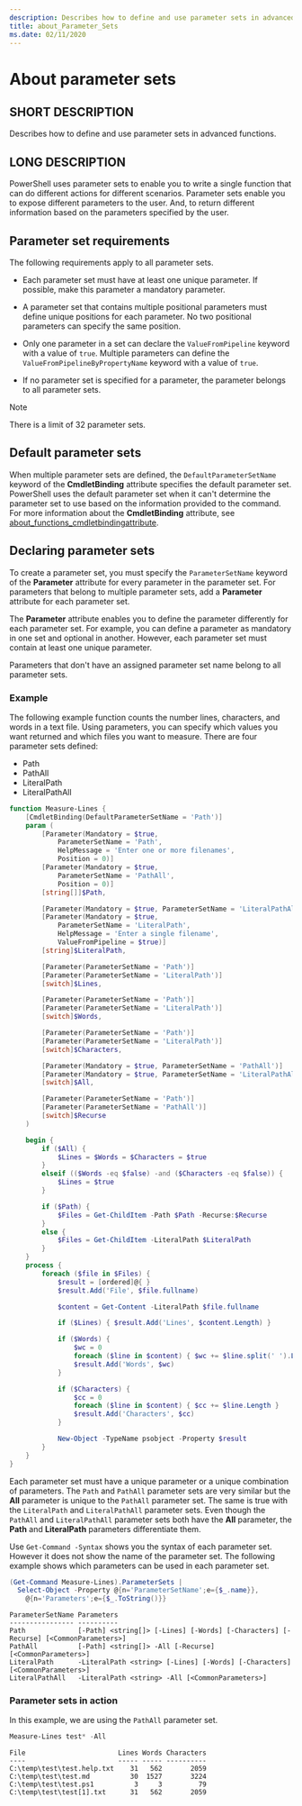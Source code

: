 ```yaml
---
description: Describes how to define and use parameter sets in advanced functions. 
title: about_Parameter_Sets
ms.date: 02/11/2020
---
```

# About parameter sets

## SHORT DESCRIPTION
Describes how to define and use parameter sets in advanced functions.

## LONG DESCRIPTION

PowerShell uses parameter sets to enable you to write a single function that
can do different actions for different scenarios. Parameter sets enable you to
expose different parameters to the user. And, to return different information
based on the parameters specified by the user.

## Parameter set requirements

The following requirements apply to all parameter sets.

- Each parameter set must have at least one unique parameter. If possible, make
  this parameter a mandatory parameter.

- A parameter set that contains multiple positional parameters must define
  unique positions for each parameter. No two positional parameters can specify
  the same position.

- Only one parameter in a set can declare the `ValueFromPipeline` keyword with
  a value of `true`. Multiple parameters can define the
  `ValueFromPipelineByPropertyName` keyword with a value of `true`.

- If no parameter set is specified for a parameter, the parameter belongs to
  all parameter sets.

> [!NOTE]
> There is a limit of 32 parameter sets.

## Default parameter sets

When multiple parameter sets are defined, the `DefaultParameterSetName` keyword
of the **CmdletBinding** attribute specifies the default parameter set.
PowerShell uses the default parameter set when it can't determine the parameter
set to use based on the information provided to the command. For more
information about the **CmdletBinding** attribute, see
[about_functions_cmdletbindingattribute](about_functions_cmdletbindingattribute.md).

## Declaring parameter sets

To create a parameter set, you must specify the `ParameterSetName` keyword of
the **Parameter** attribute for every parameter in the parameter set. For
parameters that belong to multiple parameter sets, add a **Parameter**
attribute for each parameter set.

The **Parameter** attribute enables you to define the parameter differently for
each parameter set. For example, you can define a parameter as mandatory in one
set and optional in another. However, each parameter set must contain at least
one unique parameter.

Parameters that don't have an assigned parameter set name belong to all
parameter sets.

### Example

The following example function counts the number lines, characters, and words
in a text file. Using parameters, you can specify which values you want
returned and which files you want to measure. There are four parameter sets
defined:

- Path
- PathAll
- LiteralPath
- LiteralPathAll

```powershell
function Measure-Lines {
    [CmdletBinding(DefaultParameterSetName = 'Path')]
    param (
        [Parameter(Mandatory = $true,
            ParameterSetName = 'Path',
            HelpMessage = 'Enter one or more filenames',
            Position = 0)]
        [Parameter(Mandatory = $true,
            ParameterSetName = 'PathAll',
            Position = 0)]
        [string[]]$Path,

        [Parameter(Mandatory = $true, ParameterSetName = 'LiteralPathAll')]
        [Parameter(Mandatory = $true,
            ParameterSetName = 'LiteralPath',
            HelpMessage = 'Enter a single filename',
            ValueFromPipeline = $true)]
        [string]$LiteralPath,

        [Parameter(ParameterSetName = 'Path')]
        [Parameter(ParameterSetName = 'LiteralPath')]
        [switch]$Lines,

        [Parameter(ParameterSetName = 'Path')]
        [Parameter(ParameterSetName = 'LiteralPath')]
        [switch]$Words,

        [Parameter(ParameterSetName = 'Path')]
        [Parameter(ParameterSetName = 'LiteralPath')]
        [switch]$Characters,

        [Parameter(Mandatory = $true, ParameterSetName = 'PathAll')]
        [Parameter(Mandatory = $true, ParameterSetName = 'LiteralPathAll')]
        [switch]$All,

        [Parameter(ParameterSetName = 'Path')]
        [Parameter(ParameterSetName = 'PathAll')]
        [switch]$Recurse
    )

    begin {
        if ($All) {
            $Lines = $Words = $Characters = $true
        }
        elseif (($Words -eq $false) -and ($Characters -eq $false)) {
            $Lines = $true
        }

        if ($Path) {
            $Files = Get-ChildItem -Path $Path -Recurse:$Recurse
        }
        else {
            $Files = Get-ChildItem -LiteralPath $LiteralPath
        }
    }
    process {
        foreach ($file in $Files) {
            $result = [ordered]@{ }
            $result.Add('File', $file.fullname)

            $content = Get-Content -LiteralPath $file.fullname

            if ($Lines) { $result.Add('Lines', $content.Length) }

            if ($Words) {
                $wc = 0
                foreach ($line in $content) { $wc += $line.split(' ').Length }
                $result.Add('Words', $wc)
            }

            if ($Characters) {
                $cc = 0
                foreach ($line in $content) { $cc += $line.Length }
                $result.Add('Characters', $cc)
            }

            New-Object -TypeName psobject -Property $result
        }
    }
}
```

Each parameter set must have a unique parameter or a unique combination of
parameters. The `Path` and `PathAll` parameter sets are very similar but the
**All** parameter is unique to the `PathAll` parameter set. The same is true
with the `LiteralPath` and `LiteralPathAll` parameter sets. Even though the
`PathAll` and `LiteralPathAll` parameter sets both have the **All** parameter,
the **Path** and **LiteralPath** parameters differentiate them.

Use `Get-Command -Syntax` shows you the syntax of each parameter set. However
it does not show the name of the parameter set. The following example shows
which parameters can be used in each parameter set.

```powershell
(Get-Command Measure-Lines).ParameterSets |
  Select-Object -Property @{n='ParameterSetName';e={$_.name}},
    @{n='Parameters';e={$_.ToString()}}
```

```Output
ParameterSetName Parameters
---------------- ----------
Path             [-Path] <string[]> [-Lines] [-Words] [-Characters] [-Recurse] [<CommonParameters>]
PathAll          [-Path] <string[]> -All [-Recurse] [<CommonParameters>]
LiteralPath      -LiteralPath <string> [-Lines] [-Words] [-Characters] [<CommonParameters>]
LiteralPathAll   -LiteralPath <string> -All [<CommonParameters>]
```

### Parameter sets in action

In this example, we are using the `PathAll` parameter set.

```powershell
Measure-Lines test* -All
```

```Output
File                       Lines Words Characters
----                       ----- ----- ----------
C:\temp\test\test.help.txt    31   562       2059
C:\temp\test\test.md          30  1527       3224
C:\temp\test\test.ps1          3     3         79
C:\temp\test\test[1].txt      31   562       2059
```
